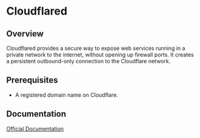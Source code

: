 # Cloudflared

## Overview

Cloudflared provides a secure way to expose web services running in a private network to the internet, without opening up firewall ports. It creates a persistent outbound-only connection to the Cloudflare network.

## Prerequisites

- A registered domain name on Cloudflare.

## Documentation

[Official Documentation](https://developers.cloudflare.com/cloudflare-one/connections/connect-networks/deployment-guides/kubernetes/)